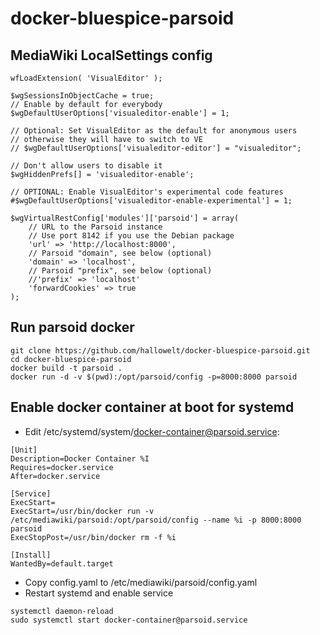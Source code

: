 # docker-bluespice-parsoid

## MediaWiki LocalSettings config

```
wfLoadExtension( 'VisualEditor' );

$wgSessionsInObjectCache = true;
// Enable by default for everybody
$wgDefaultUserOptions['visualeditor-enable'] = 1;

// Optional: Set VisualEditor as the default for anonymous users
// otherwise they will have to switch to VE
// $wgDefaultUserOptions['visualeditor-editor'] = "visualeditor";

// Don't allow users to disable it
$wgHiddenPrefs[] = 'visualeditor-enable';

// OPTIONAL: Enable VisualEditor's experimental code features
#$wgDefaultUserOptions['visualeditor-enable-experimental'] = 1;

$wgVirtualRestConfig['modules']['parsoid'] = array(
	// URL to the Parsoid instance
	// Use port 8142 if you use the Debian package
	'url' => 'http://localhost:8000',
	// Parsoid "domain", see below (optional)
	'domain' => 'localhost',
	// Parsoid "prefix", see below (optional)
	//'prefix' => 'localhost'
	'forwardCookies' => true
);
```

## Run parsoid docker
```
git clone https://github.com/hallowelt/docker-bluespice-parsoid.git
cd docker-bluespice-parsoid
docker build -t parsoid .
docker run -d -v $(pwd):/opt/parsoid/config -p=8000:8000 parsoid
```

## Enable docker container at boot for systemd

* Edit /etc/systemd/system/docker-container@parsoid.service:
```
[Unit]
Description=Docker Container %I
Requires=docker.service
After=docker.service

[Service]
ExecStart=
ExecStart=/usr/bin/docker run -v /etc/mediawiki/parsoid:/opt/parsoid/config --name %i -p 8000:8000 parsoid
ExecStopPost=/usr/bin/docker rm -f %i

[Install]
WantedBy=default.target
```
* Copy config.yaml to /etc/mediawiki/parsoid/config.yaml
* Restart systemd and enable service
```
systemctl daemon-reload
sudo systemctl start docker-container@parsoid.service
```


